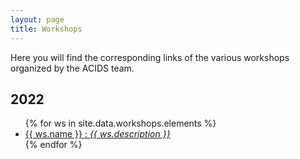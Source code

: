 ```yaml
--- 
layout: page 
title: Workshops
---
```




Here you will find the corresponding links of the various workshops organized by the ACIDS team.

## 2022
<ul>
  {% for ws in site.data.workshops.elements %}
    <li>
      <a href="{{ ws.url }}">{{ ws.name }} : <em> {{ ws.description }} </em> </a>
    </li>
  {% endfor %}
</ul>